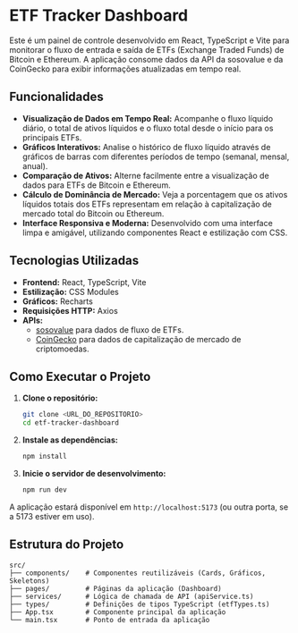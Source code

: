 # ETF Tracker Dashboard

Este é um painel de controle desenvolvido em React, TypeScript e Vite para monitorar o fluxo de entrada e saída de ETFs (Exchange Traded Funds) de Bitcoin e Ethereum. A aplicação consome dados da API da sosovalue e da CoinGecko para exibir informações atualizadas em tempo real.

## Funcionalidades

- **Visualização de Dados em Tempo Real:** Acompanhe o fluxo líquido diário, o total de ativos líquidos e o fluxo total desde o início para os principais ETFs.
- **Gráficos Interativos:** Analise o histórico de fluxo líquido através de gráficos de barras com diferentes períodos de tempo (semanal, mensal, anual).
- **Comparação de Ativos:** Alterne facilmente entre a visualização de dados para ETFs de Bitcoin e Ethereum.
- **Cálculo de Dominância de Mercado:** Veja a porcentagem que os ativos líquidos totais dos ETFs representam em relação à capitalização de mercado total do Bitcoin ou Ethereum.
- **Interface Responsiva e Moderna:** Desenvolvido com uma interface limpa e amigável, utilizando componentes React e estilização com CSS.

## Tecnologias Utilizadas

- **Frontend:** React, TypeScript, Vite
- **Estilização:** CSS Modules
- **Gráficos:** Recharts
- **Requisições HTTP:** Axios
- **APIs:**
    - [sosovalue](https://sosovalue.xyz/) para dados de fluxo de ETFs.
    - [CoinGecko](https://www.coingecko.com/en/api) para dados de capitalização de mercado de criptomoedas.

## Como Executar o Projeto

1.  **Clone o repositório:**
    ```bash
    git clone <URL_DO_REPOSITORIO>
    cd etf-tracker-dashboard
    ```

2.  **Instale as dependências:**
    ```bash
    npm install
    ```

3.  **Inicie o servidor de desenvolvimento:**
    ```bash
    npm run dev
    ```

A aplicação estará disponível em `http://localhost:5173` (ou outra porta, se a 5173 estiver em uso).

## Estrutura do Projeto

```
src/
├── components/    # Componentes reutilizáveis (Cards, Gráficos, Skeletons)
├── pages/         # Páginas da aplicação (Dashboard)
├── services/      # Lógica de chamada de API (apiService.ts)
├── types/         # Definições de tipos TypeScript (etfTypes.ts)
├── App.tsx        # Componente principal da aplicação
└── main.tsx       # Ponto de entrada da aplicação
```
